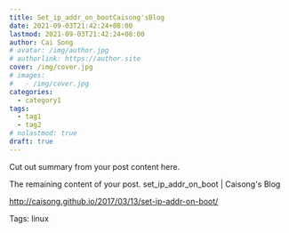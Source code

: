 ```yaml
---
title: Set_ip_addr_on_bootCaisong'sBlog
date: 2021-09-03T21:42:24+08:00
lastmod: 2021-09-03T21:42:24+08:00
author: Cai Song
# avatar: /img/author.jpg
# authorlink: https://author.site
cover: /img/cover.jpg
# images:
#   - /img/cover.jpg
categories:
  - category1
tags:
  - tag1
  - tag2
# nolastmod: true
draft: true
---
```


Cut out summary from your post content here.

<!--more-->

The remaining content of your post.
set_ip_addr_on_boot | Caisong's Blog

http://caisong.github.io/2017/03/13/set-ip-addr-on-boot/

Tags:
  linux